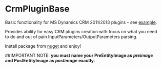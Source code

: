 # CrmPluginBase

Basic functionality for MS Dynamics CRM 2011/2013 plugins - see [example](https://github.com/abelevtsov/CrmPluginBase/edit/master/Examples.cs).

Provides ability for easy CRM plugins creation with focus on what you need to do and 
out of pain InputParameters/OutputParameters parsing.

Install package from [nuget](https://www.nuget.org/packages/CrmPluginBase/) and enjoy!

##IMPORTANT NOTE: 
**you must name your PreEntityImage as _preimage_ and PostEntityImage as _postimage_ exactly.**
